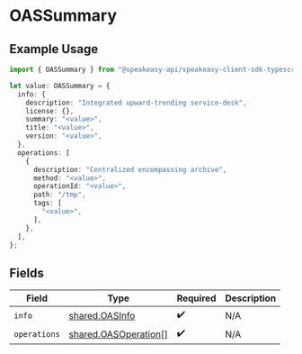 # OASSummary

## Example Usage

```typescript
import { OASSummary } from "@speakeasy-api/speakeasy-client-sdk-typescript/sdk/models/shared";

let value: OASSummary = {
  info: {
    description: "Integrated upward-trending service-desk",
    license: {},
    summary: "<value>",
    title: "<value>",
    version: "<value>",
  },
  operations: [
    {
      description: "Centralized encompassing archive",
      method: "<value>",
      operationId: "<value>",
      path: "/tmp",
      tags: [
        "<value>",
      ],
    },
  ],
};
```

## Fields

| Field                                                               | Type                                                                | Required                                                            | Description                                                         |
| ------------------------------------------------------------------- | ------------------------------------------------------------------- | ------------------------------------------------------------------- | ------------------------------------------------------------------- |
| `info`                                                              | [shared.OASInfo](../../../sdk/models/shared/oasinfo.md)             | :heavy_check_mark:                                                  | N/A                                                                 |
| `operations`                                                        | [shared.OASOperation](../../../sdk/models/shared/oasoperation.md)[] | :heavy_check_mark:                                                  | N/A                                                                 |